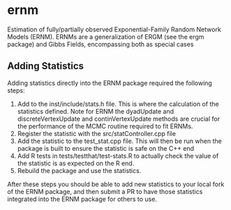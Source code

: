 # ernm
Estimation of fully/partially observed Exponential-Family Random     Network Models (ERNM). ERNMs are a generalization of ERGM (see the ergm     package) and Gibbs Fields, encompassing both as special cases


## Adding Statistics

Adding statistics directly into the ERNM package required the following steps:
1. Add to the inst/include/stats.h file. This is where the calculation of the statistics defined. Note for ERNM the dyadUpdate and discreteVertexUpdate and continVertexUpdate methods are crucial for the performance of the MCMC routine required to fit ERNMs.
2. Register the statistic with the src/statController.cpp file
3. Add the statistic to the test_stat.cpp file. This will then be run when the package is built to ensure the statistic is safe on the C++ end 
4. Add R tests in tests/testthat/test-stats.R to actually check the value of the statistic is as expected on the R end.
5. Rebuild the package and use the statistics.

After these steps you should be able to add new statistics to your local fork of the ERNM package, and then submit a PR to have those statistics integrated into the ERNM package for others to use.


